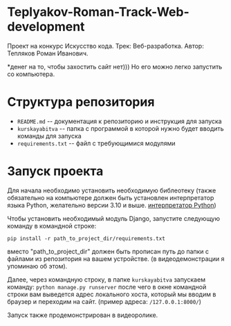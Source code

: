# Teplyakov-Roman-Track-Web-development
Проект на конкурс Искусство кода. Трек: Веб-разработка. Автор: Тепляков Роман Иванович.

*денег на то, чтобы захостить сайт нет))) Но его можно легко запустить со компьютера.

# Структура репозитория
* `README.md` -- документация к репозиторию и инструкция для запуска
* `kurskayabitva` -- папка с программой в которой нужно будет вводить команды для запуска
* `requirements.txt` -- файл с требующимися модулями


# Запуск проекта

Для начала необходимо установить необходимую библеотеку (также обязательно на компьютере должен быть установлен интерпретатор языка Python, желательно версии 3.10 и выше. [интерпретатор Python](https://www.python.org/downloads/))

Чтобы установить необходимый модуль Django, запустите следующую команду в командной строке:

`pip install -r path_to_project_dir/requirements.txt`

вместо "path_to_project_dir" должен быть прописан путь до папки с файлами из репозитория на вашем устройстве. (в видеодемонстрации я упоминаю об этом).

Далее, через командную строку, в папке `kurskayabitva` запускаем команду:
`python manage.py runserver`
после чего в окне командной строки вам выведется адрес локального хоста, который мы вводим в браузер и переходим на сайт.
(пример адреса: `/127.0.0.1:8000/`)

Запуск также продемонстрирован в видеоролике.
